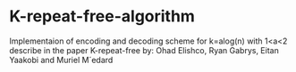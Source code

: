 # K-repeat-free-algorithm
Implementaion of encoding and decoding scheme for k=alog(n) with 1&lt;a&lt;2 describe in the paper K-repeat-free by: Ohad Elishco, Ryan Gabrys, Eitan Yaakobi and Muriel M´edard
